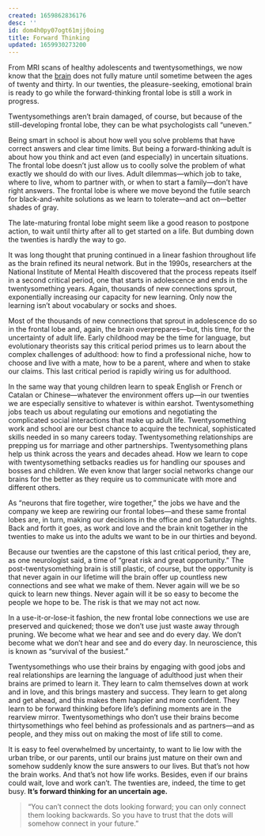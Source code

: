```yaml
---
created: 1659862836176
desc: ''
id: dom4h0py07ogt61mjj0oing
title: Forward Thinking
updated: 1659930273200
---
```

   
From MRI scans of healthy adolescents and twentysomethings, we now know that the [brain](/not_created.md) does not fully mature until sometime between the ages of twenty and thirty. In our twenties, the pleasure-seeking, emotional brain is ready to go while the forward-thinking frontal lobe is still a work in progress.   
   
Twentysomethings aren’t brain damaged, of course, but because of the still-developing frontal lobe, they can be what psychologists call “uneven.”   
   
Being smart in school is about how well you solve problems that have correct answers and clear time limits. But being a forward-thinking adult is about how you think and act even (and especially) in uncertain situations. The frontal lobe doesn’t just allow us to coolly solve the problem of what exactly we should do with our lives. Adult dilemmas—which job to take, where to live, whom to partner with, or when to start a family—don’t have right answers. The frontal lobe is where we move beyond the futile search for black-and-white solutions as we learn to tolerate—and act on—better shades of gray.   
   
The late-maturing frontal lobe might seem like a good reason to postpone action, to wait until thirty after all to get started on a life. But dumbing down the twenties is hardly the way to go.   
   
It was long thought that pruning continued in a linear fashion throughout life as the brain refined its neural network. But in the 1990s, researchers at the National Institute of Mental Health discovered that the process repeats itself in a second critical period, one that starts in adolescence and ends in the twentysomething years. Again, thousands of new connections sprout, exponentially increasing our capacity for new learning. Only now the learning isn’t about vocabulary or socks and shoes.   
   
Most of the thousands of new connections that sprout in adolescence do so in the frontal lobe and, again, the brain overprepares—but, this time, for the uncertainty of adult life. Early childhood may be the time for language, but evolutionary theorists say this critical period primes us to learn about the complex challenges of adulthood: how to find a professional niche, how to choose and live with a mate, how to be a parent, where and when to stake our claims. This last critical period is rapidly wiring us for adulthood.   
   
In the same way that young children learn to speak English or French or Catalan or Chinese—whatever the environment offers up—in our twenties we are especially sensitive to whatever is within earshot. Twentysomething jobs teach us about regulating our emotions and negotiating the complicated social interactions that make up adult life. Twentysomething work and school are our best chance to acquire the technical, sophisticated skills needed in so many careers today. Twentysomething relationships are prepping us for marriage and other partnerships. Twentysomething plans help us think across the years and decades ahead. How we learn to cope with twentysomething setbacks readies us for handling our spouses and bosses and children. We even know that larger social networks change our brains for the better as they require us to communicate with more and different others.   
   
As “neurons that fire together, wire together,” the jobs we have and the company we keep are rewiring our frontal lobes—and these same frontal lobes are, in turn, making our decisions in the office and on Saturday nights. Back and forth it goes, as work and love and the brain knit together in the twenties to make us into the adults we want to be in our thirties and beyond.   
   
Because our twenties are the capstone of this last critical period, they are, as one neurologist said, a time of “great risk and great opportunity.” The post-twentysomething brain is still plastic, of course, but the opportunity is that never again in our lifetime will the brain offer up countless new connections and see what we make of them. Never again will we be so quick to learn new things. Never again will it be so easy to become the people we hope to be. The risk is that we may not act now.   
   
In a use-it-or-lose-it fashion, the new frontal lobe connections we use are preserved and quickened; those we don’t use just waste away through pruning. We become what we hear and see and do every day. We don’t become what we don’t hear and see and do every day. In neuroscience, this is known as “survival of the busiest.”   
   
Twentysomethings who use their brains by engaging with good jobs and real relationships are learning the language of adulthood just when their brains are primed to learn it. They learn to calm themselves down at work and in love, and this brings mastery and success. They learn to get along and get ahead, and this makes them happier and more confident. They learn to be forward thinking before life’s defining moments are in the rearview mirror. Twentysomethings who don’t use their brains become thirtysomethings who feel behind as professionals and as partners—and as people, and they miss out on making the most of life still to come.   
   
It is easy to feel overwhelmed by uncertainty, to want to lie low with the urban tribe, or our parents, until our brains just mature on their own and somehow suddenly know the sure answers to our lives. But that’s not how the brain works. And that’s not how life works. Besides, even if our brains could wait, love and work can’t. The twenties are, indeed, the time to get busy. **It’s forward thinking for an uncertain age.**   
   
> “You can’t connect the dots looking forward; you can only connect them looking backwards. So you have to trust that the dots will somehow connect in your future.”